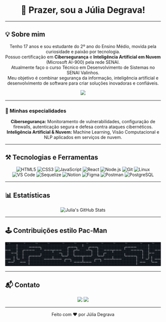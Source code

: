 <h1 align="center">👋 Prazer, sou a Júlia Degrava!</h1>


<hr>

## 💡 Sobre mim

<p align="center">
Tenho 17 anos e sou estudante do 2º ano do Ensino Médio, movida pela curiosidade e paixão por tecnologia.<br>
Possuo certificação em <b>Cibersegurança</b> e <b>Inteligência Artificial em Nuvem</b> (Microsoft AI-900) pela rede SENAI.<br>
Atualmente faço o curso Técnico em Desenvolvimento de Sistemas no SENAI Valinhos.<br>
Meu objetivo é combinar segurança da informação, inteligência artificial e desenvolvimento de software para criar soluções inovadoras e confiáveis.
</p>

<div align="center">
  <img src="https://img.icons8.com/color/96/000000/artificial-intelligence.png" height="80"/>
</div>

<hr>

### 🔹 Minhas especialidades

<p align="center">
<b>Cibersegurança:</b> Monitoramento de vulnerabilidades, configuração de firewalls, autenticação segura e defesa contra ataques cibernéticos.<br>
<b>Inteligência Artificial & Nuvem:</b> Machine Learning, Visão Computacional e NLP aplicados em serviços de nuvem.
</p>

<hr>

## ⚒️ Tecnologias e Ferramentas

<p align="center">
  <img src="https://cdn.jsdelivr.net/gh/devicons/devicon/icons/html5/html5-original.svg" height="40" title="HTML5"/>
  <img src="https://cdn.jsdelivr.net/gh/devicons/devicon/icons/css3/css3-original.svg" height="40" title="CSS3"/>
  <img src="https://cdn.jsdelivr.net/gh/devicons/devicon/icons/javascript/javascript-original.svg" height="40" title="JavaScript"/>
  <img src="https://cdn.jsdelivr.net/gh/devicons/devicon/icons/react/react-original.svg" height="40" title="React"/>
  <img src="https://cdn.jsdelivr.net/gh/devicons/devicon/icons/nodejs/nodejs-original.svg" height="40" title="Node.js"/>
  <img src="https://cdn.jsdelivr.net/gh/devicons/devicon/icons/git/git-original.svg" height="40" title="Git"/>
  <img src="https://cdn.jsdelivr.net/gh/devicons/devicon/icons/linux/linux-original.svg" height="40" title="Linux"/>
  <img src="https://cdn.jsdelivr.net/gh/devicons/devicon/icons/vscode/vscode-original.svg" height="40" title="VS Code"/>
  <img src="https://cdn.jsdelivr.net/gh/devicons/devicon/icons/sequelize/sequelize-original.svg" height="40" title="Sequelize"/>
  <img src="https://cdn.jsdelivr.net/gh/devicons/devicon/icons/notion/notion-original.svg" height="40" title="Notion"/>
  <img src="https://cdn.jsdelivr.net/gh/devicons/devicon/icons/figma/figma-original.svg" height="40" title="Figma"/>
  <img src="https://cdn.jsdelivr.net/gh/devicons/devicon/icons/postman/postman-original.svg" height="40" title="Postman"/>
  <img src="https://cdn.jsdelivr.net/gh/devicons/devicon/icons/postgresql/postgresql-original.svg" height="40" title="PostgreSQL"/>
</p>

<hr>

## 📊 Estatísticas

<div align="center">
  <img src="https://github-readme-stats.vercel.app/api?username=juliadegrava&show_icons=true&theme=dark&title_color=FF69B4&icon_color=FFB6C1&text_color=FFB6C1&bg_color=0D1117" alt="Julia's GitHub Stats"/>
</div>

<hr>

## 🕹️ Contribuições estilo Pac-Man

<div align="center">
  <img src="https://raw.githubusercontent.com/thiago-rferreira/thiago-rferreira/output/pacman-contribution-graph-dark.svg" alt="pacman contribution graph"/>
</div>

<hr>

## 📬 Contato

<div align="center">
  <a href="malito:degravajulia@gmail.com"><img src="https://img.icons8.com/color/48/000000/gmail.png"/></a>
  <a href="https://www.linkedin.com/in/juliadegrava"><img src="https://img.icons8.com/color/48/000000/linkedin.png"/></a>
</div>

<hr>

<p align="center">
  Feito com ❤️ por Júlia Degrava
</p>
